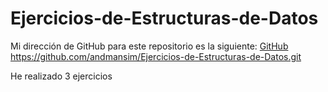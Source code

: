 # Ejercicios-de-Estructuras-de-Datos

Mi dirección de GitHub para este repositorio es la siguiente: [GitHub](https://github.com/andmansim/Ejercicios-de-Estructuras-de-Datos.git)
https://github.com/andmansim/Ejercicios-de-Estructuras-de-Datos.git

He realizado 3 ejercicios
